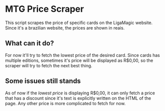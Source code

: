 # MTG Price Scraper

This script scrapes the price of specific cards on the LigaMagic website. Since it's a brazilian website, the prices are shown in reais.

## What can it do?

For now it'll try to fetch the lowest price of the desired card. Since cards has multiple editions, sometimes it's price will be displayed as R$0,00, so the scraper will try to fetch the next best thing. 

## Some issues still stands

As of now if the _lowest price_ is displaying R$0,00, it can only fetch a price that has a discount since it's text is explicitly written on the HTML of the page. Any other price is more complicated to fetch for now.

